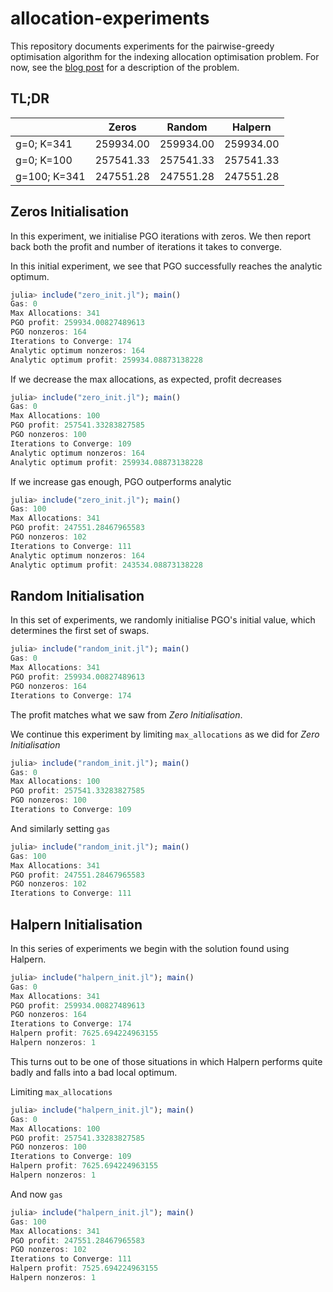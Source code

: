 # allocation-experiments

This repository documents experiments for the pairwise-greedy optimisation algorithm for the indexing allocation optimisation problem.
For now, see the [blog post](https://semiotic.ai/articles/indexer-allocation-optimisation/) for a description of the problem.

## TL;DR

|              | Zeros     | Random    | Halpern   |
|--------------|-----------|-----------|-----------|
| g=0; K=341   | 259934.00 | 259934.00  | 259934.00 |
| g=0; K=100   | 257541.33 | 257541.33 | 257541.33 |
| g=100; K=341 | 247551.28 | 247551.28 | 247551.28 |

## Zeros Initialisation

In this experiment, we initialise PGO iterations with zeros.
We then report back both the profit and number of iterations it takes to converge.

In this initial experiment, we see that PGO successfully reaches the analytic optimum.

``` julia
julia> include("zero_init.jl"); main()
Gas: 0
Max Allocations: 341
PGO profit: 259934.00827489613
PGO nonzeros: 164
Iterations to Converge: 174
Analytic optimum nonzeros: 164
Analytic optimum profit: 259934.08873138228
```

If we decrease the max allocations, as expected, profit decreases

``` julia
julia> include("zero_init.jl"); main()
Gas: 0
Max Allocations: 100
PGO profit: 257541.33283827585
PGO nonzeros: 100
Iterations to Converge: 109
Analytic optimum nonzeros: 164
Analytic optimum profit: 259934.08873138228
```

If we increase gas enough, PGO outperforms analytic

``` julia
julia> include("zero_init.jl"); main()
Gas: 100
Max Allocations: 341
PGO profit: 247551.28467965583
PGO nonzeros: 102
Iterations to Converge: 111
Analytic optimum nonzeros: 164
Analytic optimum profit: 243534.08873138228
```

## Random Initialisation

In this set of experiments, we randomly initialise PGO's initial value, which determines the first set of swaps.

``` julia
julia> include("random_init.jl"); main()
Gas: 0
Max Allocations: 341
PGO profit: 259934.00827489613
PGO nonzeros: 164
Iterations to Converge: 174
```

The profit matches what we saw from *Zero Initialisation*.

We continue this experiment by limiting `max_allocations` as we did for *Zero Initialisation*

``` julia
julia> include("random_init.jl"); main()
Gas: 0
Max Allocations: 100
PGO profit: 257541.33283827585
PGO nonzeros: 100
Iterations to Converge: 109
```

And similarly setting `gas`

``` julia
julia> include("random_init.jl"); main()
Gas: 100
Max Allocations: 341
PGO profit: 247551.28467965583
PGO nonzeros: 102
Iterations to Converge: 111
```

## Halpern Initialisation

In this series of experiments we begin with the solution found using Halpern.

``` julia
julia> include("halpern_init.jl"); main()
Gas: 0
Max Allocations: 341
PGO profit: 259934.00827489613
PGO nonzeros: 164
Iterations to Converge: 174
Halpern profit: 7625.694224963155
Halpern nonzeros: 1
```

This turns out to be one of those situations in which Halpern performs quite badly and falls into a bad local optimum.

Limiting `max_allocations`

``` julia
julia> include("halpern_init.jl"); main()
Gas: 0
Max Allocations: 100
PGO profit: 257541.33283827585
PGO nonzeros: 100
Iterations to Converge: 109
Halpern profit: 7625.694224963155
Halpern nonzeros: 1
```

And now `gas`

``` julia
julia> include("halpern_init.jl"); main()
Gas: 100
Max Allocations: 341
PGO profit: 247551.28467965583
PGO nonzeros: 102
Iterations to Converge: 111
Halpern profit: 7525.694224963155
Halpern nonzeros: 1
```
